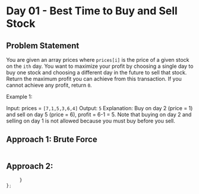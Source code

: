 
# Day 01 - Best Time to Buy and Sell Stock

## Problem Statement
You are given an array prices where `prices[i]` is the price of a given stock on the `ith` day.
You want to maximize your profit by choosing a single day to buy one stock and choosing a different day in the future to sell that stock.
Return the maximum profit you can achieve from this transaction. If you cannot achieve any profit, return `0`.

Example 1:

Input: prices = `[7,1,5,3,6,4]`
Output: `5`
Explanation: Buy on day 2 (price = 1) and sell on day 5 (price = 6), profit = 6-1 = 5.
Note that buying on day 2 and selling on day 1 is not allowed because you must buy before you sell.


## Approach 1: Brute Force
```javascript

```
## Approach 2: 
```javascript
     } 
};
```